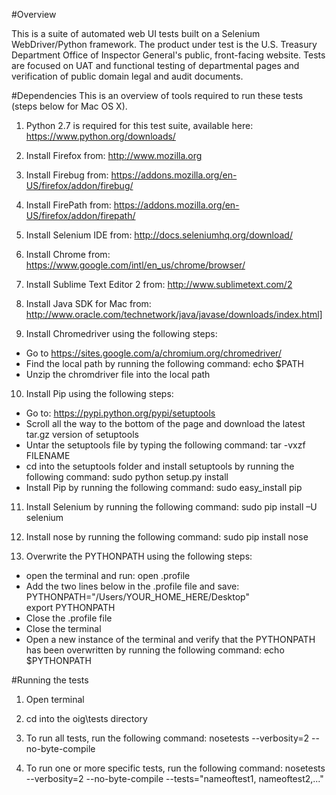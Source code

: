 #Overview

This is a suite of automated web UI tests built on a Selenium WebDriver/Python framework. The product under test is the U.S. Treasury Department Office of Inspector General's public, front-facing website. Tests are focused on UAT and functional testing of departmental pages and verification of public domain legal and audit documents. 

#Dependencies
This is an overview of tools required to run these tests (steps below for Mac OS X).

1. Python 2.7 is required for this test suite, available here: https://www.python.org/downloads/

2. Install Firefox from: http://www.mozilla.org

3. Install Firebug from: https://addons.mozilla.org/en-US/firefox/addon/firebug/

4. Install FirePath from: https://addons.mozilla.org/en-US/firefox/addon/firepath/

5. Install Selenium IDE from: http://docs.seleniumhq.org/download/

6. Install Chrome from: https://www.google.com/intl/en_us/chrome/browser/

7. Install Sublime Text Editor 2 from: http://www.sublimetext.com/2

8. Install Java SDK for Mac from: http://www.oracle.com/technetwork/java/javase/downloads/index.html]

9. Install Chromedriver using the following steps:
  - Go to https://sites.google.com/a/chromium.org/chromedriver/
  - Find the local path by running the following command: 
    echo $PATH
  - Unzip the chromdriver file into the local path

10. Install Pip using the following steps:
  - Go to: https://pypi.python.org/pypi/setuptools
  - Scroll all the way to the bottom of the page and download the latest tar.gz version of setuptools
  - Untar the setuptools file by typing the following command: tar -vxzf FILENAME
  - cd into the setuptools folder and install setuptools by running the following command: 
    sudo python setup.py install
  - Install Pip by running the following command: 
    sudo easy_install pip

11. Install Selenium by running the following command: 
    sudo pip install –U selenium

12. Install nose by running the following command: 
    sudo pip install nose

13. Overwrite the PYTHONPATH using the following steps:
  - open the terminal and run: open .profile
  - Add the two lines below in the .profile file and save: <br />
    PYTHONPATH="/Users/YOUR_HOME_HERE/Desktop"<br />
    export PYTHONPATH<br />
  - Close the .profile file
  - Close the terminal
  - Open a new instance of the terminal and verify that the PYTHONPATH has been overwritten by running the following command:
    echo $PYTHONPATH

#Running the tests

1. Open terminal

2. cd into the oig\tests directory

3. To run all tests, run the following command: 
    nosetests --verbosity=2 --no-byte-compile

4. To run one or more specific tests, run the following command: 
    nosetests --verbosity=2 --no-byte-compile --tests="nameoftest1, nameoftest2,..."
